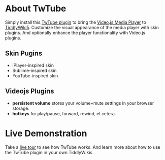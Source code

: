 # About TwTube

Simply install this [TwTube plugin](https://github.com/TheDiveO/TwTube/releases/latest)
to bring the [Video.js Media Player](https://videojs.com/)
to [TiddlyWiki5](https://tiddlywiki.com/). Customize the visual appearance of the media player
with skin plugins. And optionally enhance the player functionality with Video.js plugins. 

## Skin Pugins

* iPlayer-inspired skin
* Sublime-inspired skin
* YouTube-inspired skin

## Videojs Plugins

* **persistent volume** stores your volume+mute settings in your browser storage.
* **hotkeys** for play/pause, forward, rewind, et cetera.


# Live Demonstration

Take a [live tour](https://thediveo.github.io/TwTube/output/twtube.html) to see how TwTube
works. And learn more about how to use the TwTube plugin in your own TiddlyWikis.
